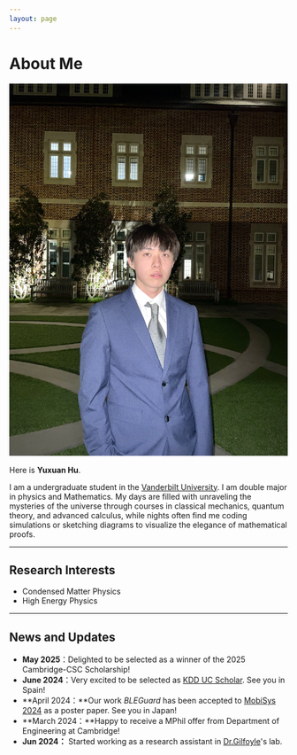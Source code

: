 ```yaml
---
layout: page
---
```


# About Me

<img src="images/yuxuanhu.jpg" alt="Yuxuan Hu" class="floatpic">

Here is **Yuxuan Hu**.<br>

I am a undergraduate student in the [Vanderbilt University](https://www.vanderbilt.edu/). I am double major in physics and Mathematics. My days are filled with unraveling the mysteries of the universe through courses in classical mechanics, quantum theory, and advanced calculus, while nights often find me coding simulations or sketching diagrams to visualize the elegance of mathematical proofs.

---

## Research Interests

- Condensed Matter Physics
- High Energy Physics

---

## News and Updates

- **May 2025**：Delighted to be selected as a winner of the 2025 Cambridge-CSC Scholarship!
- **June 2024**：Very excited to be selected as [KDD UC Scholar](https://kdd2024.kdd.org/undergraduate-consortium/). See you in Spain!
- **April 2024：**Our work *BLEGuard* has been accepted to [MobiSys 2024](https://www.sigmobile.org/mobisys/2024/) as a poster paper. See you in Japan!
- **March 2024：**Happy to receive a MPhil offer from Department of Engineering at Cambridge!
- **Jun 2024：** Started working as a research assistant in [Dr.Gilfoyle](https://facultystaff.richmond.edu/~ggilfoyl/GPGHome.html)'s lab.

<br>

